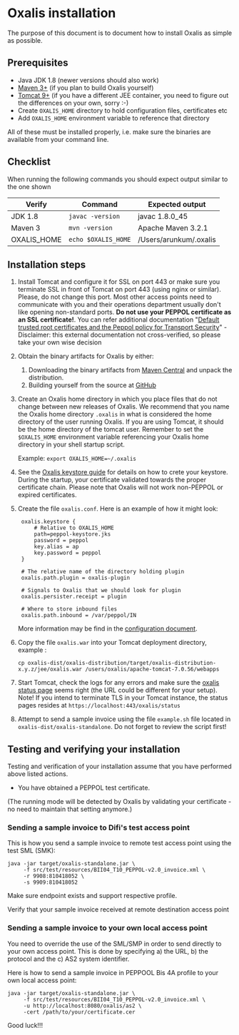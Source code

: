 # Oxalis installation

The purpose of this document is to document how to install Oxalis as simple as possible.

## Prerequisites

* Java JDK 1.8 (newer versions should also work)
* [Maven 3+](http://maven.apache.org/download.cgi) (if you plan to build Oxalis yourself)
* [Tomcat 9+](https://tomcat.apache.org/download-90.cgi) (if you have a different JEE container, you need to figure out the differences on your own, sorry :-)
* Create `OXALIS_HOME` directory to hold configuration files, certificates etc
* Add `OXALIS_HOME` environment variable to reference that directory

All of these must be installed properly, i.e. make sure the binaries are available from your command line.


## Checklist
When running the following commands you should expect output similar to the one shown

| Verify | Command | Expected output |
| ------ | ------- | --------------- |
| JDK 1.8 | `javac -version` | javac 1.8.0_45 |
| Maven 3 | `mvn -version` | Apache Maven 3.2.1 |
| OXALIS_HOME | `echo $OXALIS_HOME` | /Users/arunkum/.oxalis |


## Installation steps

1. Install Tomcat and configure it for SSL on port 443 or make sure you terminate SSL in front of Tomcat on port 443 (using nginx or similar). Please, do not change this port. Most other access points need to communicate with you and their operations department usually don't like opening non-standard ports. **Do not use your PEPPOL certificate as an SSL certificate!**. You can refer additional documentation "[Default trusted root certificates and the Peppol policy for Transport Security](https://ionite.net/newsblog/2020-06-29_peppol_tls_certificates/)" - Disclaimer: this external documentation not cross-verified, so please take your own wise decision

2. Obtain the binary artifacts for Oxalis by either:
   1. Downloading the binary artifacts from [Maven Central](https://search.maven.org/#search%7Cga%7C1%7Coxalis) and unpack the distribution.
   1. Building yourself from the source at [GitHub](https://github.com/OxalisCommunity/oxalis)

3. Create an Oxalis home directory in which you place files that do not change between new releases of Oxalis.
   We recommend that you name the Oxalis home directory `.oxalis` in what is considered the home directory of the user running Oxalis. If you
   are using Tomcat, it should be the home directory of the tomcat user.
   Remember to set the `$OXALIS_HOME` environment variable referencing your Oxalis home directory in your shell startup
   script.

   Example:
       ```
       export OXALIS_HOME=~/.oxalis
       ```

4. See the [Oxalis keystore guide](/doc/keystore.adoc) for details on how to crete your keystore. During the startup, your certificate validated towards the proper certificate chain. Please note that Oxalis will not work non-PEPPOL or expired certificates.

5. Create the file `oxalis.conf`. Here is an example of how it might look:

   ```
    oxalis.keystore {
        # Relative to OXALIS_HOME
        path=peppol-keystore.jks
        password = peppol
        key.alias = ap
        key.password = peppol
    }

    # The relative name of the directory holding plugin
    oxalis.path.plugin = oxalis-plugin

    # Signals to Oxalis that we should look for plugin
    oxalis.persister.receipt = plugin

    # Where to store inbound files
    oxalis.path.inbound = /var/peppol/IN
   ```

   More information may be find in the [configuration document](../doc/configuration.adoc).

6. Copy the file `oxalis.war` into your Tomcat deployment directory, example :

   ```
   cp oxalis-dist/oxalis-distribution/target/oxalis-distribution-x.y.z/jee/oxalis.war /users/oxalis/apache-tomcat-7.0.56/webapps
   ```

7. Start Tomcat, check the logs for any errors and make sure the [oxalis status page](http://localhost/oxalis/status) seems right (the URL could be different for your setup).
   Note! If you intend to terminate TLS in your Tomcat instance, the status pages resides at `https://localhost:443/oxalis/status`

8. Attempt to send a sample invoice using the file `example.sh` file located in `oxalis-dist/oxalis-standalone`.
   Do not forget to review the script first!


## Testing and verifying your installation  

Testing and verification of your installation assume that you have performed above listed actions. 

* You have obtained a PEPPOL test certificate.

(The running mode will be detected by Oxalis by validating your certificate - no need to maintain that setting anymore.)


### Sending a sample invoice to Difi's test access point

This is how you send a sample invoice to remote test access point using the test SML (SMK):
```
java -jar target/oxalis-standalone.jar \
     -f src/test/resources/BII04_T10_PEPPOL-v2.0_invoice.xml \
     -r 9908:810418052 \
     -s 9909:810418052
```
Make sure endpoint exists and support respective profile. 

Verify that your sample invoice received at remote destination access point 


### Sending a sample invoice to your own local access point

You need to override the use of the SML/SMP in order to send directly to your own access point.
This is done by specifying a) the URL, b) the protocol and the c) AS2 system identifier.

Here is how to send a sample invoice in PEPPOOL Bis 4A profile to your own local access point:

````
java -jar target/oxalis-standalone.jar \
     -f src/test/resources/BII04_T10_PEPPOL-v2.0_invoice.xml \
     -u http://localhost:8080/oxalis/as2 \
     -cert /path/to/your/certificate.cer
````




Good luck!!!
